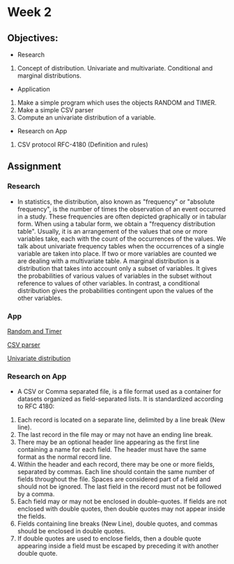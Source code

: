 # Week 2


## Objectives:

* Research

1. Concept of distribution. Univariate and multivariate. Conditional and marginal distributions.

* Application

1. Make a simple program which uses the objects RANDOM and TIMER.
2. Make a simple CSV parser
3. Compute an univariate distribution of a variable.

* Research on App

1. CSV protocol RFC-4180 (Definition and rules)

## Assignment
### Research
* In statistics, the distribution, also known as "frequency" or "absolute frequency", is the number of times the observation of an event occurred in a study. These frequencies are often depicted graphically or in tabular form. When using a tabular form, we obtain a "frequency distribution table". Usually, it is an arrangement of the values that one or more variables take, each with the count of the occurrences of the values. We talk about univariate frequency tables when the occurrences of a single variable are taken into place. If two or more variables are counted we are dealing with a multivariate table. A marginal distribution is a distribution that takes into account only a subset of variables. It gives the probabilities of various values of variables in the subset without reference to values of other variables. In contrast, a conditional distribution gives the probabilities contingent upon the values of the other variables.


### App

[Random and Timer](https://github.com/Ktot0/Statistics/tree/main/week1/Exercise_1)

[CSV parser](https://github.com/Ktot0/Statistics/tree/main/week1/Exercise_1_vb)

[Univariate distribution](https://github.com/Ktot0/Statistics/tree/main/week1/Exercise_1_vb)

### Research on App
* A CSV or Comma separated file, is a file format used as a container for datasets organized as field-separated lists. It is standardized according to RFC 4180:

1. Each record is located on a separate line, delimited by a line break (New line).
2. The last record in the file may or may not have an ending line break.
3. There may be an optional header line appearing as the first line containing a name for each field. The header must have the same format as the normal record line.
4. Within the header and each record, there may be one or more fields, separated by commas.  Each line should contain the same number of fields throughout the file.  Spaces are considered part of a field and should not be ignored.  The last field in the record must not be followed by a comma.
5. Each field may or may not be enclosed in double-quotes. If fields are not enclosed with double quotes, then double quotes may not appear inside the fields.
6. Fields containing line breaks (New Line), double quotes, and commas should be enclosed in double quotes.
7. If double quotes are used to enclose fields, then a double quote appearing inside a field must be escaped by preceding it with another double quote.

